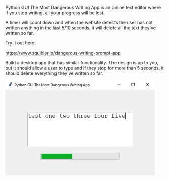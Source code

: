 Python GUI The Most Dangerous Writing App is an online text editor where if you stop writing, all your progress will be lost.

A timer will count down and when the website detects the user has not written anything in the last 5/10 seconds, it will delete all the text they've written so far.

Try it out here:

https://www.squibler.io/dangerous-writing-prompt-app

 Build a desktop app that has similar functionality. The design is up to you, but it should allow a user to type and if they stop for more than 5 seconds, it should delete everything they've written so far.
 
![alt text](https://github.com/distareza/PythonGUI_DisapperingTextWritingApp/raw/master/Screenshot20221012073727.png)
